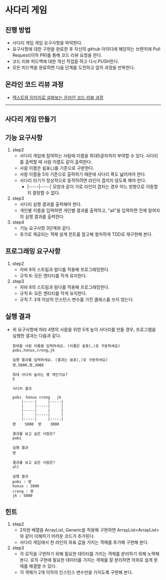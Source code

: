 # 사다리 게임
## 진행 방법
* 사다리 게임 게임 요구사항을 파악한다.
* 요구사항에 대한 구현을 완료한 후 자신의 github 아이디에 해당하는 브랜치에 Pull Request(이하 PR)를 통해 코드 리뷰 요청을 한다.
* 코드 리뷰 피드백에 대한 개선 작업을 하고 다시 PUSH한다.
* 모든 피드백을 완료하면 다음 단계를 도전하고 앞의 과정을 반복한다.

## 온라인 코드 리뷰 과정
* [텍스트와 이미지로 살펴보는 온라인 코드 리뷰 과정](https://github.com/nextstep-step/nextstep-docs/tree/master/codereview)

---

## 사다리 게임 만들기

## 기능 요구사항
1. step2
    * 사다리 게임에 참여하는 사람에 이름을 최대5글자까지 부여할 수 있다. 사다리를 출력할 때 사람 이름도 같이 출력한다.
    * 사람 이름은 쉼표(,)를 기준으로 구분한다.
    * 사람 이름을 5자 기준으로 출력하기 때문에 사다리 폭도 넓어져야 한다.
    * 사다리 타기가 정상적으로 동작하려면 라인이 겹치지 않도록 해야 한다.
        * |-----|-----| 모양과 같이 가로 라인이 겹치는 경우 어느 방향으로 이동할지 결정할 수 없다.
1. step3
    * 사다리 실행 결과를 출력해야 한다.
    * 개인별 이름을 입력하면 개인별 결과를 출력하고, "all"을 입력하면 전체 참여자의 실행 결과를 출력한다.
1. step4
    * 기능 요구사항 3단계와 같다.
    * 추가로 제공되는 객체 설계 힌트를 참고해 철저하게 TDD로 재구현해 본다.

## 프로그래밍 요구사항
1. step2
    * 자바 8의 스트림과 람다를 적용해 프로그래밍한다.
    * 규칙 6: 모든 엔티티를 작게 유지한다.
1. step3
    * 자바 8의 스트림과 람다를 적용해 프로그래밍한다.
    * 규칙 6: 모든 엔티티를 작게 유지한다.
    * 규칙 7: 3개 이상의 인스턴스 변수를 가진 클래스를 쓰지 않는다.    

## 실행 결과
* 위 요구사항에 따라 4명의 사람을 위한 5개 높이 사다리를 만들 경우, 프로그램을 실행한 결과는 다음과 같다.
    ```text
    참여할 사람 이름을 입력하세요. (이름은 쉼표(,)로 구분하세요)
    pobi,honux,crong,jk
    
    실행 결과를 입력하세요. (결과는 쉼표(,)로 구분하세요)
    꽝,5000,꽝,3000
    
    최대 사다리 높이는 몇 개인가요?
    5
    
    사다리 결과
    
    pobi  honux crong   jk
        |-----|     |-----|
        |     |-----|     |
        |-----|     |     |
        |     |-----|     |
        |-----|     |-----|
    꽝    5000  꽝    3000
    
    결과를 보고 싶은 사람은?
    pobi
    
    실행 결과
    꽝
    
    결과를 보고 싶은 사람은?
    all
    
    실행 결과
    pobi : 꽝
    honux : 3000
    crong : 꽝
    jk : 5000
    ```
## 힌트  
1. step2
    * 2차원 배열을 ArrayList, Generic을 적용해 구현하면 ArrayList<ArrayList<Boolean>>와 같이 이해하기 어려운 코드가 추가된다.
    * 사다리 게임에서 한 라인의 좌표 값을 가지는 객체를 추가해 구현해 본다.  
1. step3
    * 각 로직을 구현하기 위해 필요한 데이터를 가지는 객체를 분리하기 위해 노력해본다. 로직 구현에 필요한 데이터를 가지는 객체를 잘 분리하면 의외로 쉽게 문제를 해결할 수 있다.
    * 각 객체가 2개 이하의 인스턴스 변수만을 가지도록 구현해 본다.
